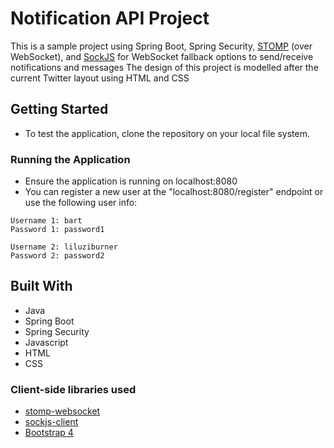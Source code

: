 # Notification API Project
This is a sample project using Spring Boot, Spring Security, [STOMP](http://stomp.github.io/) (over WebSocket), and [SockJS](https://github.com/sockjs/sockjs-protocol) for WebSocket fallback options to send/receive notifications and messages
The design of this project is modelled after the current Twitter layout using HTML and CSS

## Getting Started
* To test the application, clone the repository on your local file system.

### Running the Application
* Ensure the application is running on localhost:8080
* You can register a new user at the "localhost:8080/register" endpoint or use the following user info:
```
Username 1: bart
Password 1: password1

Username 2: liluziburner
Password 2: password2
```
## Built With
* Java
* Spring Boot
* Spring Security
* Javascript
* HTML
* CSS
### Client-side libraries used
* [stomp-websocket](http://jmesnil.net/stomp-websocket/doc/)
* [sockjs-client](https://github.com/sockjs/sockjs-client)
* [Bootstrap 4](https://getbootstrap.com/)
